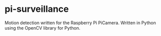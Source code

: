 # pi-surveillance
Motion detection written for the Raspberry Pi PiCamera. Written in Python using the OpenCV library for Python.

